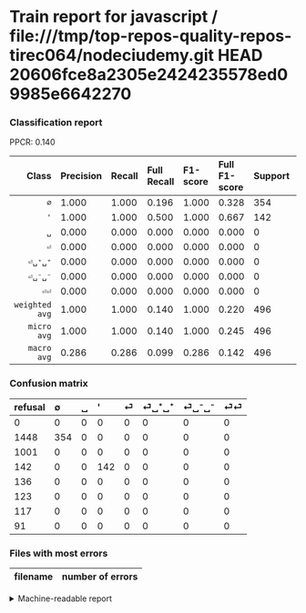 # Train report for javascript / file:///tmp/top-repos-quality-repos-tirec064/nodeciudemy.git HEAD 20606fce8a2305e2424235578ed09985e6642270

### Classification report

PPCR: 0.140

| Class | Precision | Recall | Full Recall | F1-score | Full F1-score | Support | Full Support | PPCR |
|------:|:----------|:-------|:------------|:---------|:---------|:--------|:-------------|:-----|
| `∅` | 1.000| 1.000| 0.196| 1.000| 0.328| 354| 1802| 0.196 |
| `'` | 1.000| 1.000| 0.500| 1.000| 0.667| 142| 284| 0.500 |
| `␣` | 0.000| 0.000| 0.000| 0.000| 0.000| 0| 1001| 0.000 |
| `⏎` | 0.000| 0.000| 0.000| 0.000| 0.000| 0| 136| 0.000 |
| `⏎␣⁺␣⁺` | 0.000| 0.000| 0.000| 0.000| 0.000| 0| 123| 0.000 |
| `⏎␣⁻␣⁻` | 0.000| 0.000| 0.000| 0.000| 0.000| 0| 117| 0.000 |
| `⏎⏎` | 0.000| 0.000| 0.000| 0.000| 0.000| 0| 91| 0.000 |
| `weighted avg` | 1.000| 1.000| 0.140| 1.000| 0.220| 496| 3554| 0.140 |
| `micro avg` | 1.000| 1.000| 0.140| 1.000| 0.245| 496| 3554| 0.140 |
| `macro avg` | 0.286| 0.286| 0.099| 0.286| 0.142| 496| 3554| 0.140 |

### Confusion matrix

|refusal|  ∅| ␣| '| ⏎| ⏎␣⁺␣⁺| ⏎␣⁻␣⁻| ⏎⏎| 
|:---|:---|:---|:---|:---|:---|:---|:---|
|0 |0 |0 |0 |0 |0 |0 |0 |
|1448 |354 |0 |0 |0 |0 |0 |0 |
|1001 |0 |0 |0 |0 |0 |0 |0 |
|142 |0 |0 |142 |0 |0 |0 |0 |
|136 |0 |0 |0 |0 |0 |0 |0 |
|123 |0 |0 |0 |0 |0 |0 |0 |
|117 |0 |0 |0 |0 |0 |0 |0 |
|91 |0 |0 |0 |0 |0 |0 |0 |

### Files with most errors

| filename | number of errors|
|:----:|:-----|

<details>
    <summary>Machine-readable report</summary>
```json
{
  "cl_report": {"\u0027": {"f1-score": 1.0, "precision": 1.0, "recall": 1.0, "support": 142}, "macro avg": {"f1-score": 0.2857142857142857, "precision": 0.2857142857142857, "recall": 0.2857142857142857, "support": 496}, "micro avg": {"f1-score": 1.0, "precision": 1.0, "recall": 1.0, "support": 496}, "weighted avg": {"f1-score": 1.0, "precision": 1.0, "recall": 1.0, "support": 496}, "\u2205": {"f1-score": 1.0, "precision": 1.0, "recall": 1.0, "support": 354}, "\u23ce": {"f1-score": 0.0, "precision": 0.0, "recall": 0.0, "support": 0}, "\u23ce\u23ce": {"f1-score": 0.0, "precision": 0.0, "recall": 0.0, "support": 0}, "\u23ce\u2423\u207a\u2423\u207a": {"f1-score": 0.0, "precision": 0.0, "recall": 0.0, "support": 0}, "\u23ce\u2423\u207b\u2423\u207b": {"f1-score": 0.0, "precision": 0.0, "recall": 0.0, "support": 0}, "\u2423": {"f1-score": 0.0, "precision": 0.0, "recall": 0.0, "support": 0}},
  "cl_report_full": {"\u0027": {"f1-score": 0.6666666666666666, "precision": 1.0, "recall": 0.5, "support": 284}, "macro avg": {"f1-score": 0.14215036664016253, "precision": 0.2857142857142857, "recall": 0.09949262723957508, "support": 3554}, "micro avg": {"f1-score": 0.24493827160493828, "precision": 1.0, "recall": 0.13956105796285875, "support": 3554}, "weighted avg": {"f1-score": 0.21977623095076265, "precision": 0.5869442881260551, "recall": 0.13956105796285875, "support": 3554}, "\u2205": {"f1-score": 0.3283858998144712, "precision": 1.0, "recall": 0.19644839067702552, "support": 1802}, "\u23ce": {"f1-score": 0.0, "precision": 0.0, "recall": 0.0, "support": 136}, "\u23ce\u23ce": {"f1-score": 0.0, "precision": 0.0, "recall": 0.0, "support": 91}, "\u23ce\u2423\u207a\u2423\u207a": {"f1-score": 0.0, "precision": 0.0, "recall": 0.0, "support": 123}, "\u23ce\u2423\u207b\u2423\u207b": {"f1-score": 0.0, "precision": 0.0, "recall": 0.0, "support": 117}, "\u2423": {"f1-score": 0.0, "precision": 0.0, "recall": 0.0, "support": 1001}},
  "ppcr": 0.13956105796285875
}
```
</details>
